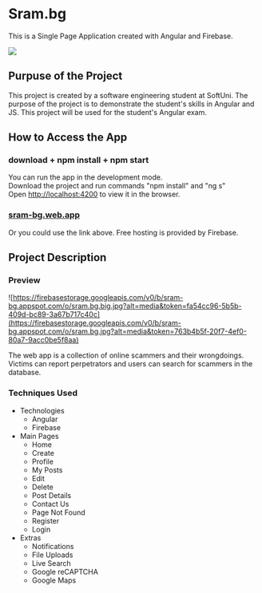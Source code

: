 # Sram.bg

This is a Single Page Application created with Angular and Firebase.

![](https://firebasestorage.googleapis.com/v0/b/sram-bg.appspot.com/o/ng.jpg?alt=media&token=5ae3301b-2b8b-4db7-ac4e-ef921256cc38)

## Purpuse of the Project

This project is created by a software engineering student at SoftUni. The purpose of the project is to demonstrate the student's skills in Angular and JS. This project will be used for the student's Angular exam.

## How to Access the App

### download + npm install + npm start

You can run the app in the development mode.\
Download the project and run commands "npm install" and "ng s"\
Open [http://localhost:4200](http://localhost:4200) to view it in the browser.

### [sram-bg.web.app](https://sram-bg.web.app)

Or you could use the link above. Free hosting is provided by Firebase.

## Project Description

### Preview

![https://firebasestorage.googleapis.com/v0/b/sram-bg.appspot.com/o/sram.bg.big.jpg?alt=media&token=fa54cc96-5b5b-409d-bc89-3a67b717c40c](https://firebasestorage.googleapis.com/v0/b/sram-bg.appspot.com/o/sram.bg.jpg?alt=media&token=763b4b5f-20f7-4ef0-80a7-9acc0be5f8aa)

The web app is a collection of online scammers and their wrongdoings. Victims can report perpetrators and users can search for scammers in the database.

### Techniques Used

* Technologies 
  * Angular
  * Firebase
* Main Pages
  * Home
  * Create
  * Profile
  * My Posts
  * Edit
  * Delete
  * Post Details
  * Contact Us
  * Page Not Found
  * Register
  * Login
* Extras
  * Notifications
  * File Uploads
  * Live Search 
  * Google reCAPTCHA
  * Google Maps